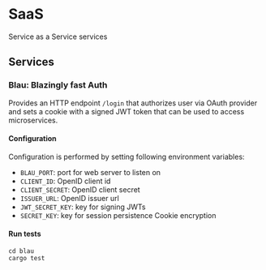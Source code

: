 # SaaS

Service as a Service services

## Services

### Blau: **Bl**azingly fast **Au**th

Provides an HTTP endpoint `/login` that authorizes user via OAuth provider and
sets a cookie with a signed JWT token that can be used to access microservices.

#### Configuration

Configuration is performed by setting following environment variables:

-   `BLAU_PORT`: port for web server to listen on
-   `CLIENT_ID`: OpenID client id
-   `CLIENT_SECRET`: OpenID client secret
-   `ISSUER_URL`: OpenID issuer url
-   `JWT_SECRET_KEY`: key for signing JWTs
-   `SECRET_KEY`: key for session persistence Cookie encryption

#### Run tests

    cd blau
    cargo test
